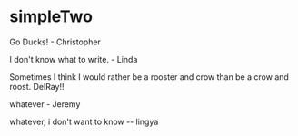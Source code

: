 # simpleTwo

Go Ducks! - Christopher

I don't know what to write. - Linda

Sometimes I think I would rather be a rooster and crow than be a crow and roost. DelRay!!

whatever - Jeremy

whatever, i don't want to know -- lingya
